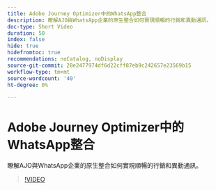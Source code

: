 ```yaml
---
title: Adobe Journey Optimizer中的WhatsApp整合
description: 瞭解AJO與WhatsApp企業的原生整合如何實現順暢的行銷和異動通訊。
doc-type: Short Video
duration: 50
index: false
hide: true
hidefromtoc: true
recommendations: noCatalog, noDisplay
source-git-commit: 28e2477974df6d22cff87eb9c242657e23569b15
workflow-type: tm+mt
source-wordcount: '40'
ht-degree: 0%

---
```



# Adobe Journey Optimizer中的WhatsApp整合

瞭解AJO與WhatsApp企業的原生整合如何實現順暢的行銷和異動通訊。

<!-- 72_S520_3442520_49_whatsapp-integration-in-adobe-journey-optimizer -->
>[!VIDEO](https://video.tv.adobe.com/v/3458215/?learn=on&enablevpops=true)
